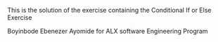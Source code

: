 This is the solution of the exercise containing the Conditional If or Else Exercise

Boyinbode Ebenezer Ayomide for ALX software Engineering Program